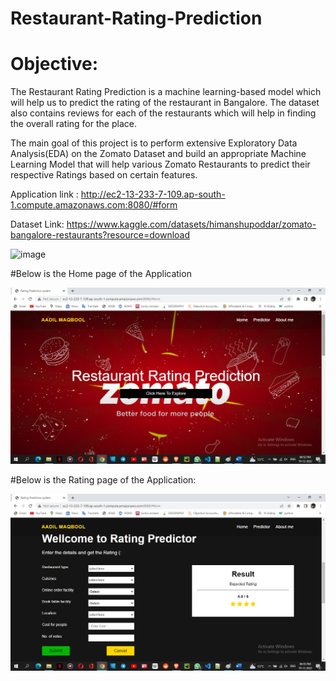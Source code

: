 # Restaurant-Rating-Prediction


# Objective:

The Restaurant Rating Prediction is a machine learning-based model which will help us to predict the rating of the restaurant in Bangalore. The dataset also contains reviews for each of the restaurants which will help in finding the overall rating for the place.

The main goal of this project is to perform extensive Exploratory Data Analysis(EDA) on the Zomato Dataset and 
build an appropriate Machine Learning Model that will help various Zomato Restaurants to predict their respective Ratings based on certain features.

Application link :  http://ec2-13-233-7-109.ap-south-1.compute.amazonaws.com:8080/#form

Dataset Link: https://www.kaggle.com/datasets/himanshupoddar/zomato-bangalore-restaurants?resource=download

![image](https://user-images.githubusercontent.com/57321948/196933065-4b16c235-f3b9-4391-9cfe-4affcec87c35.png)

#Below is the Home page of the Application 

![image](https://github.com/Odulah/Restaurant-Rating-Prediction/blob/main/ss1.jpg)

#Below is the Rating page of the Application:

![image](https://github.com/Odulah/Restaurant-Rating-Prediction/blob/main/ss4.jpg)




